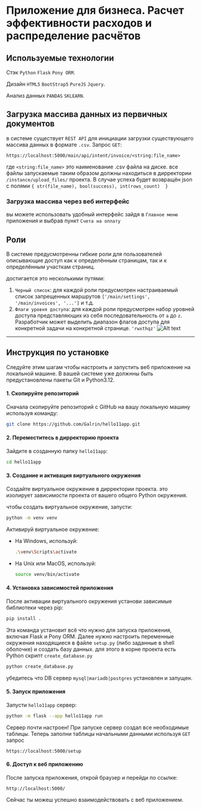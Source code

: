 # Приложение для бизнеса. Расчет эффективности расходов и распределение расчётов

## Используемые технологии

Стэк `Python` `Flask` `Pony ORM`.

Дизайн `HTML5` `BootStrap5` `PureJS` `Jquery`.

Анализ данных `PANDAS` `SKLEARN`.

## Загрузка массива данных из первичных документов

в системе существует `REST API` для инициации загрузки существующего массива данных в формате `.csv`. Запрос `GET`:

```http request
https://localhost:5000/main/api/intent/invoice/<string:file_name>
```

где `<string:file_name>` это наименование .csv файла на диске.
все файлы запускаемые таким образом должны находиться в дирректории `/instance/upload_files/` проекта.
В случае успеха будет возвращён json с полями `{ str(file_name), bool(success), int(rows_count)  }`

### Загрузка массива через веб интерфейс

вы можете использовать удобный интерфейс зайдя в `Главное меню` приложения и выбрав пункт `Счета на оплату`

## Роли

В системе предусмотренны гибкие роли для пользователей описывающие доступ как к определённым страницам, так и к
определённым участкам страниц.

достигается это несколькими путями:

1. `Черный список`: для каждой роли предусмотрен настраиваемый список запрещенных маршрутов
   ```['/main/settings', '/main/invoices', '...']``` и т.д.
3. `Флаги уровня доступа`: для каждой роли предусмотрен набор уровней доступа представляющих из себя последовательность
   от `a`
   до `z`.
   Разработчик может выделить диапазон флагов доступа для конкретной задачи на конкретной странице. `'rwxthqz'`
![Alt text](/img/user_role_roledenyroute.png "Optional Title")
---

## Инструкция по установке

Следуйте этим шагам чтобы настроить и запустить веб приложение на локальной машине. В вашей системе уже должнны быть
предустановлены пакеты Git и Python3.12.

#### 1. Скопируйте репозиторий

Сначала скопируйте репозиторий с GitHub на вашу локальную машину используя команду:

```bash
git clone https://github.com/Galrin/hello11app.git
```

#### 2. Переместитесь в дирректорию проекта

Зайдите в созданную папку `hello11app`:

```bash
cd hello11app
```

#### 3. Создание и активация виртуального окружения

Создайте виртуальное окружение в дирректории проекта. это изолирует зависимости проекта от вашего общего Python
окружения.

чтобы создать виртуальное окружение, запусти:

```bash
python -m venv venv
```

Активируй виртуальное окружение:

- На Windows, используй:

  ```bash
  .\venv\Scripts\activate
  ```

- На Unix или MacOS, используй:

  ```bash
  source venv/bin/activate
  ```

#### 4. Установка зависимостей приложения

После активации виртуального окружения установи зависимые библиотеки через pip:

```bash
pip install .
```

Эта команда установит всё что нужно для запуска приложения, включая Flask и Pony ORM.
Далее нужно настроить переменные окружения находящиеся в файле `setup.py` (либо заданные в shell оболочке) и создать базу данных.
для этого в корне проекта есть Python скрипт `create_database.py`
```bash
python create_database.py
```
убедитесь что DB сервер `mysql|mariadb|postgres` установлен и запущен.

#### 5. Запуск приложения

Запусти `hello11app` сервер:

```bash
python -m flask --app hello11app run
```

Сервер почти настроен! При запуске сервер создал все необходимые таблицы. Теперь заполни таблицы начальными данными используя `GET` запрос  
```http request
https://localhost:5000/setup
```

#### 6. Доступ к веб приложению

После запуска приложения, открой браузер и перейди по ссылке:

```
http://localhost:5000/
```

Сейчас ты можеш успешно взаимодействовать с веб приложением.

